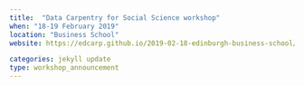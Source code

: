 ```yaml
---
title:  "Data Carpentry for Social Science workshop"
when: "18-19 February 2019"
location: "Business School"
website: https://edcarp.github.io/2019-02-18-edinburgh-business-school/

categories: jekyll update
type: workshop_announcement
---
```

